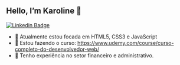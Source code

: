 ## Hello, I’m Karoline 🤙

[![Linkedin Badge](https://img.shields.io/badge/-LinkedIn-blue?style=flat-square&logo=Linkedin&logoColor=white&link=https://www.linkedin.com/in/karol-aguiar/)](https://www.linkedin.com/in/karol-aguiar/)

- :rocket: Atualmente estou focada em HTML5, CSS3 e JavaScript
- :muscle: Estou fazendo o curso: https://www.udemy.com/course/curso-completo-do-desenvolvedor-web/
- :star2: Tenho experiência no setor financeiro e administrativo.
